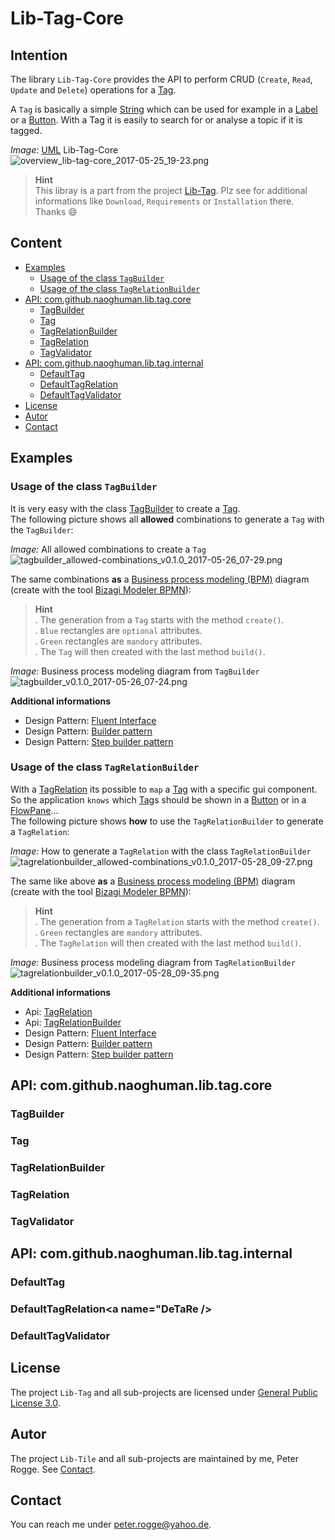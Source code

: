Lib-Tag-Core
===



Intention
---

The library `Lib-Tag-Core` provides the API to perform CRUD (`Create`, `Read`, 
`Update` and `Delete`) operations for a [Tag].

A `Tag` is basically a simple [String] which can be used for example in a [Label] or 
a [Button]. With a Tag it is easily to search for or analyse a topic if it is tagged.

_Image:_ [UML] Lib-Tag-Core  
![overview_lib-tag-core_2017-05-25_19-23.png][overview_lib-tag-core_2017-05-25_19-23]

> __Hint__  
> This libray is a part from the project [Lib-Tag]. Plz see for additional 
> informations like `Download`, `Requirements` or `Installation` there. Thanks :smile:



Content
---

* [Examples](#Ex)
    * [Usage of the class `TagBuilder`](#UsOfThClTaBu)
    * [Usage of the class `TagRelationBuilder`](#UsOfThClTaReBu)
* [API: com.github.naoghuman.lib.tag.core](#LiTaCo)
    * [TagBuilder](#TaBu)
    * [Tag](#Ta)
    * [TagRelationBuilder](#TaReBu)
    * [TagRelation](#TaRe)
    * [TagValidator](#TaVa)
* [API: com.github.naoghuman.lib.tag.internal](#LiTaCoIn)
    * [DefaultTag](#DeTa)
    * [DefaultTagRelation](#DeTaRe)
    * [DefaultTagValidator](#DeTaVa)
* [License](#License)
* [Autor](#Autor)
* [Contact](#Contact)



Examples<a name="Ex" />
---


### Usage of the class `TagBuilder`<a name="UsOfThClTaBu" />

It is very easy with the class [TagBuilder] to create a [Tag].  
The following picture shows all __allowed__ combinations to generate a `Tag` with the `TagBuilder`:

_Image:_ All allowed combinations to create a `Tag`  
![tagbuilder_allowed-combinations_v0.1.0_2017-05-26_07-29.png][tagbuilder_allowed-combinations_v0.1.0_2017-05-26_07-29]

The same combinations __as__ a [Business process modeling (BPM)] diagram (create with the tool [Bizagi Modeler BPMN]):
> __Hint__  
> . The generation from a `Tag` starts with the method `create()`.  
> . `Blue` rectangles are `optional` attributes.  
> . `Green` rectangles are `mandory` attributes.  
> . The `Tag` will then created with the last method `build()`.

_Image:_ Business process modeling diagram from `TagBuilder`  
![tagbuilder_v0.1.0_2017-05-26_07-24.png][tagbuilder_v0.1.0_2017-05-26_07-24]

__Additional informations__  
* Design Pattern: [Fluent Interface]
* Design Pattern: [Builder pattern]
* Design Pattern: [Step builder pattern]


### Usage of the class `TagRelationBuilder`<a name="UsOfThClTaReBu" />

With a [TagRelation] its possible to `map` a [Tag] with a specific gui component. So the application `knows` which [Tag]s should be shown in a [Button] or in a [FlowPane]...  
The following picture shows __how__ to use the `TagRelationBuilder` to generate a `TagRelation`:

_Image:_ How to generate a `TagRelation` with the class `TagRelationBuilder`  
![tagrelationbuilder_allowed-combinations_v0.1.0_2017-05-28_09-27.png][tagrelationbuilder_allowed-combinations_v0.1.0_2017-05-28_09-27]

The same like above __as__ a [Business process modeling (BPM)] diagram (create with the tool [Bizagi Modeler BPMN]):
> __Hint__  
> . The generation from a `TagRelation` starts with the method `create()`.  
> . `Green` rectangles are `mandory` attributes.  
> . The `TagRelation` will then created with the last method `build()`.

_Image:_ Business process modeling diagram from `TagRelationBuilder`  
![tagrelationbuilder_v0.1.0_2017-05-28_09-35.png][tagrelationbuilder_v0.1.0_2017-05-28_09-35]

__Additional informations__  
* Api: [TagRelation](#TaRe)
* Api: [TagRelationBuilder](#TaReBu)
* Design Pattern: [Fluent Interface]
* Design Pattern: [Builder pattern]
* Design Pattern: [Step builder pattern]



API: com.github.naoghuman.lib.tag.core<a name="LiTaCo" />
---


### TagBuilder<a name="TaBu" />


### Tag<a name="Ta" />


### TagRelationBuilder<a name="TaReBu" />


### TagRelation<a name="TaRe" />


### TagValidator<a name="TaVa" />



API: com.github.naoghuman.lib.tag.internal<a name="LiTaCoIn" />
---

### DefaultTag<a name="DeTa" />


### DefaultTagRelation<a name="DeTaRe />


### DefaultTagValidator<a name="DeTaVa" />



License<a name="License" />
---

The project `Lib-Tag` and all sub-projects are licensed under [General Public License 3.0].



Autor<a name="Autor" />
---

The project `Lib-Tile` and all sub-projects are maintained by me, Peter Rogge. See [Contact](#Contact).



Contact<a name="Contact" />
---

You can reach me under <peter.rogge@yahoo.de>.



[//]: # (Images)
[overview_lib-tag-core_2017-05-25_19-23]:https://cloud.githubusercontent.com/assets/8161815/26462105/c35caf22-417f-11e7-9831-fd6fadda85cb.png
[tagbuilder_v0.1.0_2017-05-26_07-24]:https://cloud.githubusercontent.com/assets/8161815/26481964/b6c955fc-41e4-11e7-9abf-7e1afbe20c5b.png
[tagbuilder_allowed-combinations_v0.1.0_2017-05-26_07-29]:https://cloud.githubusercontent.com/assets/8161815/26482025/2339675e-41e5-11e7-9ad2-a5d7b27aa931.png
[tagrelationbuilder_v0.1.0_2017-05-28_09-35]:https://cloud.githubusercontent.com/assets/8161815/26526919/637c694c-4389-11e7-8d48-f79eef97df55.png
[tagrelationbuilder_allowed-combinations_v0.1.0_2017-05-28_09-27]:https://cloud.githubusercontent.com/assets/8161815/26527041/a6677a1a-438b-11e7-9fe1-e66634b47d70.png



[//]: # (Links)
[Builder pattern]:https://en.wikipedia.org/wiki/Builder_pattern
[Business process modeling (BPM)]:https://en.wikipedia.org/wiki/Business_process_modeling
[Button]:https://docs.oracle.com/javase/8/javafx/api/javafx/scene/control/Button.html
[Bizagi Modeler BPMN]:http://www.bizagi.com/de/produkte/plattform/modeler
[FlowPane]:https://docs.oracle.com/javase/8/javafx/api/javafx/scene/layout/FlowPane.html
[Fluent Interface]:https://www.martinfowler.com/bliki/FluentInterface.html
[General Public License 3.0]:http://www.gnu.org/licenses/gpl-3.0.en.html
[Label]:https://docs.oracle.com/javase/8/javafx/api/javafx/scene/control/Label.html
[Lib-Tag]:https://github.com/Naoghuman/lib-tag
[Step builder pattern]:http://www.svlada.com/step-builder-pattern/
[String]:https://docs.oracle.com/javase/8/docs/api/java/lang/String.html
[Tag]:https://github.com/Naoghuman/lib-tag/blob/master/lib-tag-core/src/main/java/com/github/naoghuman/lib/tag/core/Tag.java
[TagBuilder]:https://github.com/Naoghuman/lib-tag/blob/master/lib-tag-core/src/main/java/com/github/naoghuman/lib/tag/core/TagBuilder.java
[TagRelation]:https://github.com/Naoghuman/lib-tag/blob/master/lib-tag-core/src/main/java/com/github/naoghuman/lib/tag/core/TagRelation.java
[UML]:https://en.wikipedia.org/wiki/Unified_Modeling_Language

